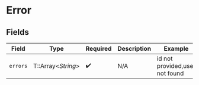 # Error


## Fields

| Field                          | Type                           | Required                       | Description                    | Example                        |
| ------------------------------ | ------------------------------ | ------------------------------ | ------------------------------ | ------------------------------ |
| `errors`                       | T::Array<*String*>             | :heavy_check_mark:             | N/A                            | id not provided,user not found |